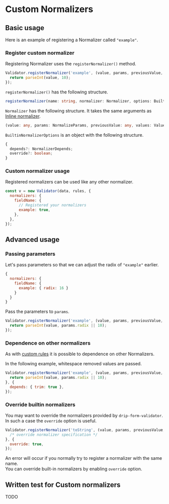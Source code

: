 # Custom Normalizers

## Basic usage

Here is an example of registering a Normalizer called `"example"`.


### Register custom normalizer

Registering Normalizer uses the `registerNormalizer()` method.

```javascript
Validator.registerNormalizer('example', (value, params, previousValue, values, previousValues) => {
  return parseInt(value, 10);
});
```

`registerNormalizer()` has the following structure.

```typescript
registerNormalizer(name: string, normalizer: Normalizer, options: BuiltinNormalizerOptions = {}): void
```

`Normalizer` has the following structure. It takes the same arguments as [Inline normalizer](normalize.html#inline-normalizer).

```typescript
(value: any, params: NormalizeParams, previousValue: any, values: Values, previousValues: Values): any;
```

`BuiltinNormalizerOptions` is an object with the following structure.

```typescript
{
  depends?: NormalizerDepends;
  override?: boolean;
}
```


### Custom normalizer usage

Registered normalizers can be used like any other normalizer.

```javascript
const v = new Validator(data, rules, {
  normalizers: {
    fieldName: {
      // Registered your normalizers
      example: true,
    },
  },
});
```


## Advanced usage

### Passing parameters

Let's pass parameters so that we can adjust the radix of `"example"` earlier.

```javascript
{
  normalizers: {
    fieldName: {
      example: { radix: 16 }
    }
  }
}
```

Pass the parameters to `params`.

```javascript
Validator.registerNormalizer('example', (value, params, previousValue, values, previousValues) => {
  return parseInt(value, params.radix || 10);
});
```


### Dependence on other normalizers

As with [custom rules](custom-rules.html#dependence-on-other-rules) it is possible to dependence on other Normalizers.

In the following example, whitespace removed values are passed.

```javascript
Validator.registerNormalizer('example', (value, params, previousValue, values, previousValues) => {
  return parseInt(value, params.radix || 10);
}, {
  depends: { trim: true },
});
```


### Override builtin normalizers

You may want to override the normalizers provided by `drip-form-validator`.  
In such a case the `override` option is useful.

```javascript
Validator.registerNormalizer('toString', (value, params, previousValue, values, previousValues) => {
  /* override normalizer specification */
}, {
  override: true,
});
```

An error will occur if you normally try to register a normalizer with the same name.  
You can override built-in normalizers by enabling `override` option.


## Written test for Custom normalizers

TODO

